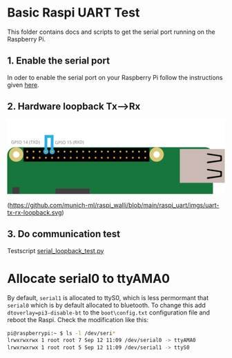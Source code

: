 # Basic Raspi UART Test
This folder contains docs and scripts to get the serial port running on the Raspberry Pi.

## 1. Enable the serial port
In oder to enable the serial port on your Raspberry Pi follow the instructions given [here](https://www.raspberrypi.org/documentation/configuration/uart.md).

## 2. Hardware loopback Tx-->Rx
![uart-tx-rx-loopback.svg](imgs/uart-tx-rx-loopback.svg)

(https://github.com/munich-ml/raspi_walli/blob/main/raspi_uart/imgs/uart-tx-rx-loopback.svg)

## 3. Do communication test
Testscript [serial_loopback_test.py](https://github.com/munich-ml/raspi_walli/blob/main/raspi_uart/serial_loopback_test.py)

# Allocate serial0 to ttyAMA0
By default, `serial1` is allocated to ttyS0, which is less permormant that `serial0` which is by default allocated to bluetooth. To change this add `dtoverlay=pi3-disable-bt` to the `boot\config.txt` configuration file and reboot the Raspi. Check the modification like this:
```Bash
pi@raspberrypi:~ $ ls -l /dev/seri*
lrwxrwxrwx 1 root root 7 Sep 12 11:09 /dev/serial0 -> ttyAMA0
lrwxrwxrwx 1 root root 5 Sep 12 11:09 /dev/serial1 -> ttyS0
```
